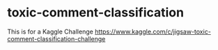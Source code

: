 # toxic-comment-classification
This is for a Kaggle Challenge https://www.kaggle.com/c/jigsaw-toxic-comment-classification-challenge
